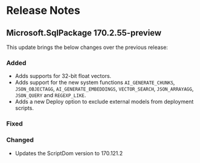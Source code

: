 # Release Notes

## Microsoft.SqlPackage 170.2.55-preview

This update brings the below changes over the previous release:

### Added
* Adds supports for 32-bit float vectors.
* Adds support for the new system functions `AI_GENERATE_CHUNKS`, `JSON_OBJECTAGG`, `AI_GENERATE_EMBEDDINGS`, `VECTOR_SEARCH`, `JSON_ARRAYAGG`, `JSON_QUERY` and `REGEXP_LIKE`.
* Adds a new Deploy option to exclude external models from deployment scripts.

### Fixed

### Changed
* Updates the ScriptDom version to 170.121.2
